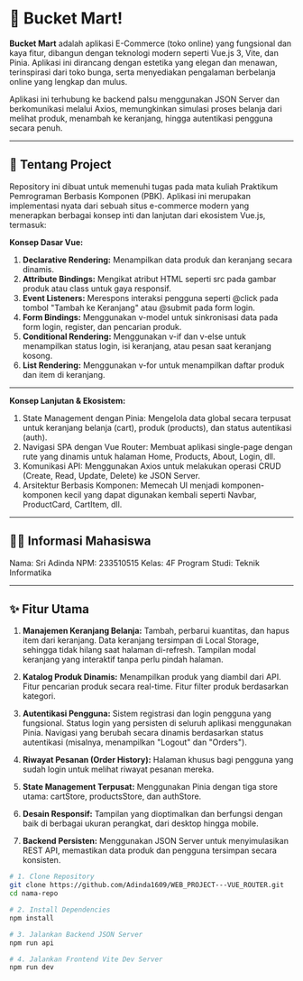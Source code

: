 # 💐 Bucket Mart!

**Bucket Mart** adalah aplikasi E-Commerce (toko online) yang fungsional dan kaya fitur, dibangun dengan teknologi modern seperti Vue.js 3, Vite, dan Pinia. Aplikasi ini dirancang dengan estetika yang elegan dan menawan, terinspirasi dari toko bunga, serta menyediakan pengalaman berbelanja online yang lengkap dan mulus.

Aplikasi ini terhubung ke backend palsu menggunakan JSON Server dan berkomunikasi melalui Axios, memungkinkan simulasi proses belanja dari melihat produk, menambah ke keranjang, hingga autentikasi pengguna secara penuh.

---

## 📌 Tentang Project

Repository ini dibuat untuk memenuhi tugas pada mata kuliah Praktikum Pemrograman Berbasis Komponen (PBK). Aplikasi ini merupakan implementasi nyata dari sebuah situs e-commerce modern yang menerapkan berbagai konsep inti dan lanjutan dari ekosistem Vue.js, termasuk:

**Konsep Dasar Vue:**
1. **Declarative Rendering:** Menampilkan data produk dan keranjang secara dinamis.
2. **Attribute Bindings:** Mengikat atribut HTML seperti src pada gambar produk atau class untuk gaya responsif.
3. **Event Listeners:** Merespons interaksi pengguna seperti @click pada tombol "Tambah ke Keranjang" atau @submit pada form login.
4. **Form Bindings:** Menggunakan v-model untuk sinkronisasi data pada form login, register, dan pencarian produk.
5. **Conditional Rendering:** Menggunakan v-if dan v-else untuk menampilkan status login, isi keranjang, atau pesan saat keranjang kosong.
6. **List Rendering:** Menggunakan v-for untuk menampilkan daftar produk dan item di keranjang.

---

**Konsep Lanjutan & Ekosistem:**
1. State Management dengan Pinia: Mengelola data global secara terpusat untuk keranjang belanja (cart), produk (products), dan status autentikasi (auth).
2. Navigasi SPA dengan Vue Router: Membuat aplikasi single-page dengan rute yang dinamis untuk halaman Home, Products, About, Login, dll.
3. Komunikasi API: Menggunakan Axios untuk melakukan operasi CRUD (Create, Read, Update, Delete) ke JSON Server.
4. Arsitektur Berbasis Komponen: Memecah UI menjadi komponen-komponen kecil yang dapat digunakan kembali seperti Navbar, ProductCard, CartItem, dll.

---

## 👩‍🎓 Informasi Mahasiswa
Nama: Sri Adinda
NPM: 233510515
Kelas: 4F
Program Studi: Teknik Informatika

---

## ✨ Fitur Utama 
1. **Manajemen Keranjang Belanja:**
Tambah, perbarui kuantitas, dan hapus item dari keranjang.
Data keranjang tersimpan di Local Storage, sehingga tidak hilang saat halaman di-refresh.
Tampilan modal keranjang yang interaktif tanpa perlu pindah halaman.

2. **Katalog Produk Dinamis:**
Menampilkan produk yang diambil dari API.
Fitur pencarian produk secara real-time.
Fitur filter produk berdasarkan kategori.

3. **Autentikasi Pengguna:**
Sistem registrasi dan login pengguna yang fungsional.
Status login yang persisten di seluruh aplikasi menggunakan Pinia.
Navigasi yang berubah secara dinamis berdasarkan status autentikasi (misalnya, menampilkan "Logout" dan "Orders").

4. **Riwayat Pesanan (Order History):** Halaman khusus bagi pengguna yang sudah login untuk melihat riwayat pesanan mereka.

5. **State Management Terpusat:** Menggunakan Pinia dengan tiga store utama: cartStore, productsStore, dan authStore.

6. **Desain Responsif:** Tampilan yang dioptimalkan dan berfungsi dengan baik di berbagai ukuran perangkat, dari desktop hingga mobile.

7. **Backend Persisten:** Menggunakan JSON Server untuk menyimulasikan REST API, memastikan data produk dan pengguna tersimpan secara konsisten.


```bash
# 1. Clone Repository
git clone https://github.com/Adinda1609/WEB_PROJECT---VUE_ROUTER.git
cd nama-repo

# 2. Install Dependencies
npm install 

# 3. Jalankan Backend JSON Server
npm run api

# 4. Jalankan Frontend Vite Dev Server
npm run dev
